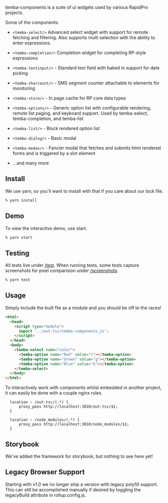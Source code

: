 temba-components is a suite of ui widgets used by various RapidPro projects.

Some of the components:

- `<temba-select/>` Advanced select widget with support for remote fetching and filtering. Also supports multi selection with the ability to enter expressions.

- `<temba-completion/>` Completion widget for completing RP-style expressions
- `<temba-textinput/>` - Standard text field with baked in support for date picking
- `<temba-charcount/>` - SMS segment counter attachable to elements for monitoring
- `<temba-store/>` - In page cache for RP core data types
- `<temba-options/>` - Generic option list with configurable rendering, remote list paging, and keyboard support. Used by temba-select, temba-completion, and temba-list
- `<temba-list/>` - Block rendered option list
- `<temba-dialog/>` - Basic modal
- `<temba-modax/>` - Fancier modal that fetches and submits html rendered forms and is triggered by a slot element
- .. and many more

## Install

We use yarn, so you'll want to install with that if you care about our lock file.

```bash
% yarn install
```

## Demo

To view the interactive demo, use start.

```bash
% yarn start
```

## Testing

All tests live under [/test](test). When running tests, some tests capture screenshots for pixel
comparision under [/screenshots](screenshots/truth).

```bash
% yarn test
```

## Usage

Simply include the built file as a module and you should be off to the races!

```html
<html>
  <head>
    <script type="module">
      import '../out-tsc/temba-components.js';
    </script>
  </head>
  <body>
    <temba-select name="color">
      <temba-option name="Red" value="r"></temba-option>
      <temba-option name="Green" value="g"></temba-option>
      <temba-option name="Blue" value="b"></temba-option>
    </temba-select>
  </body>
</html>
```

To interactively work with components whilst embedded in another project, it can easily be done with a couple nginx rules.

```
  location ~ /out-tsc/(.*) {
      proxy_pass http://localhost:3010/out-tsc/$1;
  }

  location ~ /node_modules/(.*) {
      proxy_pass http://localhost:3010/node_modules/$1;
  }
```

## Storybook

We've added the framework for storybook, but nothing to see here yet!

## Legacy Browser Support

Starting with v1.0 we no longer ship a version with legacy polyfill support. This can still be accomplished manually if desired by toggling the legacyBuild attribute in rollup.config.js.
